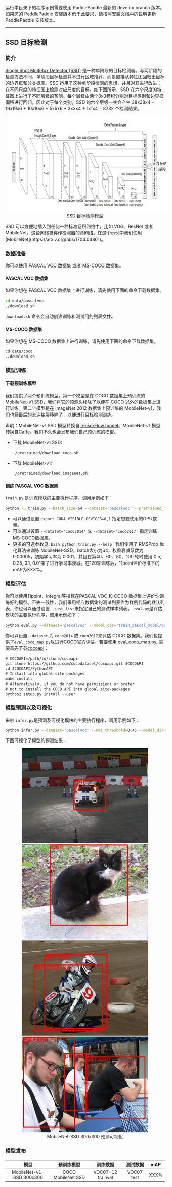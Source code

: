 运行本目录下的程序示例需要使用 PaddlePaddle 最新的 develop branch 版本。如果您的 PaddlePaddle 安装版本低于此要求，请按照[安装文档](http://www.paddlepaddle.org/docs/develop/documentation/zh/build_and_install/pip_install_cn.html)中的说明更新 PaddlePaddle 安装版本。

---

## SSD 目标检测

### 简介

[Single Shot MultiBox Detector (SSD)](https://arxiv.org/abs/1512.02325) 是一种单阶段的目标检测器。与两阶段的检测方法不同，单阶段目标检测并不进行区域推荐，而是直接从特征图回归出目标的边界框和分类概率。SSD 运用了这种单阶段检测的思想，并且对其进行改进：在不同尺度的特征图上检测对应尺度的目标。如下图所示，SSD 在六个尺度的特征图上进行了不同层级的预测。每个层级由两个3x3卷积分别对目标类别和边界框偏移进行回归。因此对于每个类别，SSD 的六个层级一共会产生 38x38x4 + 19x19x6 + 10x10x6 + 5x5x6 + 3x3x4 + 1x1x4 = 8732 个检测结果。
<p align="center">
<img src="images/SSD_paper_figure.jpg" height=300 width=900 hspace='10'/> <br />
SSD 目标检测模型
</p>
SSD 可以方便地插入到任何一种标准卷积网络中，比如 VGG、ResNet 或者 MobileNet，这些网络被称作检测器的基网络。在这个示例中我们使用 [MobileNet](https://arxiv.org/abs/1704.04861)。


### 数据准备

你可以使用 [PASCAL VOC 数据集](http://host.robots.ox.ac.uk/pascal/VOC/) 或者 [MS-COCO 数据集](http://cocodataset.org/#download)。

#### PASCAL VOC 数据集

如果你想在 PASCAL VOC 数据集上进行训练，请先使用下面的命令下载数据集。

```bash
cd data/pascalvoc
./download.sh
```

`download.sh` 命令会自动创建训练和测试用的列表文件。

#### MS-COCO 数据集

如果你想在 MS-COCO 数据集上进行训练，请先使用下面的命令下载数据集。

```
cd data/coco
./download.sh
```

### 模型训练

#### 下载预训练模型

我们提供了两个预训练模型。第一个模型是在 COCO 数据集上预训练的 MobileNet-v1 SSD，我们将它的预测头移除了以便在 COCO 以外的数据集上进行训练。第二个模型是在 ImageNet 2012 数据集上预训练的 MobileNet-v1，我们也将最后的全连接层移除了，以便进行目标检测训练。

声明：MobileNet-v1 SSD 模型转换自[TensorFlow model](https://github.com/tensorflow/models/blob/f87a58cd96d45de73c9a8330a06b2ab56749a7fa/research/object_detection/g3doc/detection_model_zoo.md)。MobileNet-v1 模型转换自[Caffe](https://github.com/shicai/MobileNet-Caffe)。我们不久也会发布我们自己预训练的模型。

  - 下载 MobileNet-v1 SSD:
    ```bash
    ./pretrained/download_coco.sh
    ```
  - 下载 MobileNet-v1:
    ```bash
    ./pretrained/download_imagenet.sh
    ```

#### 训练 PASCAL VOC 数据集

`train.py` 是训练模块的主要执行程序，调用示例如下：
  ```bash
  python -u train.py --batch_size=64 --dataset='pascalvoc' --pretrained_model='pretrained/ssd_mobilenet_v1_coco/'
  ```
   - 可以通过设置 ```export CUDA_VISIBLE_DEVICES=0,1``` 指定想要使用的GPU数量。
   - 可以通过设置 ```--dataset='coco2014'``` 或 ```--dataset='coco2017'``` 指定训练 MS-COCO数据集。
   - 更多的可选参数见:
    ```bash
    python train.py --help
    ```
我们使用了 RMSProp 优化算法来训练 MobileNet-SSD，batch大小为64，权重衰减系数为0.00005，初始学习率为 0.001，并且在第40、60、80、100 轮时使用 0.5, 0.25, 0.1, 0.01乘子进行学习率衰减。在120轮训练后，11point评价标准下的mAP为XXX%。

### 模型评估

你可以使用11point、integral等指标在PASCAL VOC 和 COCO 数据集上评价你训练好的模型。不失一般性，我们采用相应数据集的测试列表作为样例代码的默认列表，你也可以通过设置```--test_list```来指定自己的测试样本列表。
`eval.py`是评估模块的主要执行程序，调用示例如下：
```bash
python eval.py --dataset='pascalvoc' --model_dir='train_pascal_model/best_model' --data_dir='data/pascalvoc' --test_list='test.txt' --ap_version='11point' --nms_threshold=0.45
```

你可以设置```--dataset``` 为 ```coco2014``` 或 ```coco2017```来评估 COCO 数据集。我们也提供了`eval_coco_map.py`以进行[COCO官方评估](http://cocodataset.org/#detections-eval)。若要使用 eval_coco_map.py, 需要首先下载[cocoapi](https://github.com/cocodataset/cocoapi)：
```
# COCOAPI=/path/to/clone/cocoapi
git clone https://github.com/cocodataset/cocoapi.git $COCOAPI
cd $COCOAPI/PythonAPI
# Install into global site-packages
make install
# Alternatively, if you do not have permissions or prefer
# not to install the COCO API into global site-packages
python2 setup.py install --user
```

### 模型预测以及可视化
来啦
`infer.py`是预测及可视化模块的主要执行程序，调用示例如下：
```bash
python infer.py --dataset='pascalvoc' --nms_threshold=0.45 --model_dir='train_pascal_model/best_model' --image_path='./data/pascalvoc/VOCdevkit/VOC2007/JPEGImages/009963.jpg'
```
下图可视化了模型的预测结果：
<p align="center">
<img src="images/009943.jpg" height=300 width=400 hspace='10'/>
<img src="images/009956.jpg" height=300 width=400 hspace='10'/>
<img src="images/009960.jpg" height=300 width=400 hspace='10'/>
<img src="images/009962.jpg" height=300 width=400 hspace='10'/> <br />
MobileNet-SSD 300x300 预测可视化
</p>


### 模型发布


| 模型                    | 预训练模型  | 训练数据    | 测试数据    | mAP |
|:------------------------:|:------------------:|:----------------:|:------------:|:----:|
|MobileNet-v1-SSD 300x300  | COCO MobileNet SSD | VOC07+12 trainval| VOC07 test   | XXX%  |
